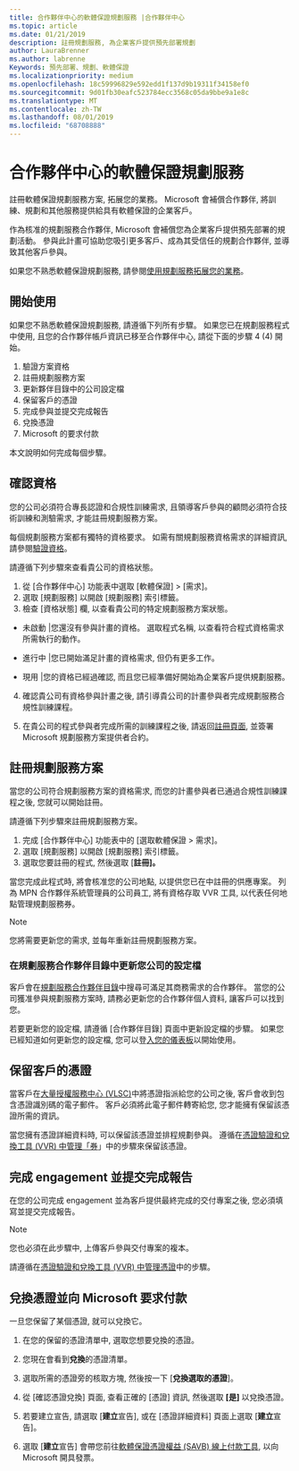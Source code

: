 ```yaml
---
title: 合作夥伴中心的軟體保證規劃服務 |合作夥伴中心
ms.topic: article
ms.date: 01/21/2019
description: 註冊規劃服務, 為企業客戶提供預先部署規劃
author: LauraBrenner
ms.author: labrenne
Keywords: 預先部署、規劃、軟體保證
ms.localizationpriority: medium
ms.openlocfilehash: 18c59996829e592edd1f137d9b19311f34158ef0
ms.sourcegitcommit: 9d01fb30eafc523784ecc3568c05da9bbe9a1e8c
ms.translationtype: MT
ms.contentlocale: zh-TW
ms.lasthandoff: 08/01/2019
ms.locfileid: "68708888"
---
```

# <a name="software-assurance-planning-services-in-partner-center"></a>合作夥伴中心的軟體保證規劃服務

註冊軟體保證規劃服務方案, 拓展您的業務。 Microsoft 會補償合作夥伴, 將訓練、規劃和其他服務提供給具有軟體保證的企業客戶。

作為核准的規劃服務合作夥伴, Microsoft 會補償您為企業客戶提供預先部署的規劃活動。 參與此計畫可協助您吸引更多客戶、成為其受信任的規劃合作夥伴, 並導致其他客戶參與。

如果您不熟悉軟體保證規劃服務, 請參閱[使用規劃服務拓展您的業務](https://planningservices.partners.extranet.microsoft.com/en/Pages/default.aspx)。


## <a name="get-started"></a>開始使用

如果您不熟悉軟體保證規劃服務, 請遵循下列所有步驟。 如果您已在規劃服務程式中使用, 且您的合作夥伴帳戶資訊已移至合作夥伴中心, 請從下面的步驟 4 (4) 開始。 

1. 驗證方案資格 
2. 註冊規劃服務方案
3. 更新夥伴目錄中的公司設定檔
4. 保留客戶的憑證 
5. 完成參與並提交完成報告
6. 兌換憑證 
7. Microsoft 的要求付款

本文說明如何完成每個步驟。

## <a name="confirm-eligibility"></a>確認資格

您的公司必須符合專長認證和合規性訓練需求, 且領導客戶參與的顧問必須符合技術訓練和測驗需求, 才能註冊規劃服務方案。 

每個規劃服務方案都有獨特的資格要求。 如需有關規劃服務資格需求的詳細資訊, 請參閱[驗證資格](https://planningservices.partners.extranet.microsoft.com/en/Pages/partnereligibilityrequirements.aspx)。

請遵循下列步驟來查看貴公司的資格狀態。

1. 從 [合作夥伴中心] 功能表中選取 [軟體保證] > [需求]。 
2. 選取 [規劃服務] 以開啟 [規劃服務] 索引標籤。
3. 檢查 [資格狀態] 欄, 以查看貴公司的特定規劃服務方案狀態。 

- 未啟動 |您還沒有參與計畫的資格。 選取程式名稱, 以查看符合程式資格需求所需執行的動作。

- 進行中 |您已開始滿足計畫的資格需求, 但仍有更多工作。

- 現用 |您的資格已經過確認, 而且您已經準備好開始為企業客戶提供規劃服務。 

4. 確認貴公司有資格參與計畫之後, 請引導貴公司的計畫參與者完成規劃服務合規性訓練課程。 

5. 在貴公司的程式參與者完成所需的訓練課程之後, 請返回[註冊頁面](https://planningservices.partners.extranet.microsoft.com/en/Pages/GetRegistered.aspx), 並簽署 Microsoft 規劃服務方案提供者合約。 

## <a name="enroll-in-the-planning-services-program"></a>註冊規劃服務方案

當您的公司符合規劃服務方案的資格需求, 而您的計畫參與者已通過合規性訓練課程之後, 您就可以開始註冊。 

請遵循下列步驟來註冊規劃服務方案。

1. 完成 [合作夥伴中心] 功能表中的 [選取軟體保證 > 需求]。 
2. 選取 [規劃服務] 以開啟 [規劃服務] 索引標籤。
3. 選取您要註冊的程式, 然後選取 [**註冊]。**

當您完成此程式時, 將會核准您的公司地點, 以提供您已在中註冊的供應專案。 列為 MPN 合作夥伴系統管理員的公司員工, 將有資格存取 VVR 工具, 以代表任何地點管理規劃服務券。
>[!Note]
> 您將需要更新您的需求, 並每年重新註冊規劃服務方案。

### <a name="update-your-companys-profile-in-the-planning-services-partner-directory"></a>在規劃服務合作夥伴目錄中更新您公司的設定檔 

客戶會在[規劃服務合作夥伴目錄](https://directory.partners.extranet.microsoft.com/psbproviders/)中搜尋可滿足其商務需求的合作夥伴。 當您的公司獲准參與規劃服務方案時, 請務必更新您的合作夥伴個人資料, 讓客戶可以找到您。 

若要更新您的設定檔, 請遵循 [合作夥伴目錄] 頁面中更新設定檔的步驟。 如果您已經知道如何更新您的設定檔, 您可以登[入您的儀表板](https://planningservices.partners.extranet.microsoft.com/en/Pages/dashboard.aspx)以開始使用。  

## <a name="reserve-customer-voucher"></a>保留客戶的憑證

當客戶在[大量授權服務中心 (VLSC)](https://www.microsoft.com/Licensing/servicecenter/default.aspx)中將憑證指派給您的公司之後, 客戶會收到包含憑證識別碼的電子郵件。 客戶必須將此電子郵件轉寄給您, 您才能擁有保留該憑證所需的資訊。 

當您擁有憑證詳細資料時, 可以保留該憑證並排程規劃參與。 遵循在[憑證驗證和兌換工具 (VVR) 中管理「券](voucher-validation-tool.md)」中的步驟來保留該憑證。  

## <a name="complete-the-engagement-and-submit-completion-report"></a>完成 engagement 並提交完成報告

在您的公司完成 engagement 並為客戶提供最終完成的交付專案之後, 您必須填寫並提交完成報告。

>[!NOTE]
> 您也必須在此步驟中, 上傳客戶參與交付專案的複本。 


請遵循在[憑證驗證和兌換工具 (VVR) 中管理憑證](voucher-validation-tool.md)中的步驟。

## <a name="redeem-a-voucher-and-request-payment-from-microsoft"></a>兌換憑證並向 Microsoft 要求付款

一旦您保留了某個憑證, 就可以兌換它。 

1. 在您的保留的憑證清單中, 選取您想要兌換的憑證。 
2. 您現在會看到**兌換**的憑證清單。
3. 選取所需的憑證旁的核取方塊, 然後按一下 [**兌換選取的憑證**]。
4. 從 [確認憑證兌換] 頁面, 查看正確的 [憑證] 資訊, 然後選取 **[是]** 以兌換憑證。

5. 若要建立宣告, 請選取 [**建立**宣告], 或在 [憑證詳細資料] 頁面上選取 [**建立**宣告]。

6. 選取 [**建立**宣告] 會帶您前往[軟體保證憑證權益 (SAVB) 線上付款工具](https://planningservices.partners.extranet.microsoft.com/en/Pages/getpaid.aspx), 以向 Microsoft 開具發票。



